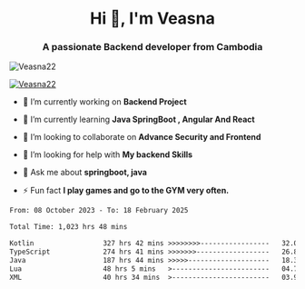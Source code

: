 <h1 align="center">Hi 👋, I'm Veasna</h1>
<h3 align="center">A passionate Backend developer from Cambodia</h3>

<p align="left"> <img src="https://komarev.com/ghpvc/?username=Veasna22&label=Profile%20views&color=0e75b6&style=flat" alt="Veasna22" /> </p>

<p align="left"> <a href="https://github.com/ryo-ma/github-profile-trophy"><img src="https://github-profile-trophy.vercel.app/?username=veasna22&theme=dracula" alt="Veasna22" /></a> </p>

- 🔭 I’m currently working on **Backend Project**

- 🌱 I’m currently learning **Java SpringBoot , Angular And React**

- 👯 I’m looking to collaborate on **Advance Security and Frontend**

- 🤝 I’m looking for help with **My backend Skills**

- 💬 Ask me about **springboot, java**

- ⚡ Fun fact **I play games and go to the GYM very often.**

<!--START_SECTION:waka-->

```txt
From: 08 October 2023 - To: 18 February 2025

Total Time: 1,023 hrs 48 mins

Kotlin                 327 hrs 42 mins >>>>>>>>-----------------   32.01 %
TypeScript             274 hrs 41 mins >>>>>>>------------------   26.83 %
Java                   187 hrs 44 mins >>>>>--------------------   18.34 %
Lua                    48 hrs 5 mins   >------------------------   04.70 %
XML                    40 hrs 34 mins  >------------------------   03.96 %
```

<!--END_SECTION:waka-->

